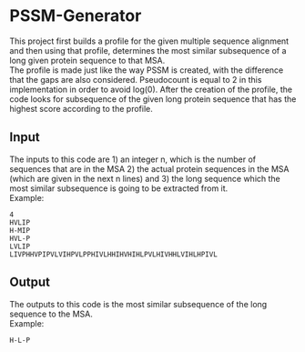 # PSSM-Generator
This project first builds a profile for the given multiple sequence alignment and then using that profile, determines the most similar subsequence of a long given protein sequence to that MSA.
<br>
The profile is made just like the way PSSM is created, with the difference that the gaps are also considered. Pseudocount is equal to 2 in this implementation in order to avoid log(0). After the creation of the profile, the code looks for subsequence of the given long protein sequence that has the highest score according to the profile.
<br>
## Input
The inputs to this code are 1) an integer n, which is the number of sequences that are in the MSA 2) the actual protein sequences in the MSA (which are given in the next n lines) and 3) the long sequence which the most similar subsequence is going to be extracted from it.
<br>
Example:
```
4
HVLIP
H-MIP
HVL-P
LVLIP
LIVPHHVPIPVLVIHPVLPPHIVLHHIHVHIHLPVLHIVHHLVIHLHPIVL
```
## Output
The outputs to this code is the most similar subsequence of the long sequence to the MSA.
<br>
Example:
```
H-L-P
```
